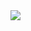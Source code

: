 <img align="center" src="https://github.com/mayankchaudhary26/Cool-Readme-ideas/blob/master/data/productive.gif" />
<br>  
<br>
<br>
